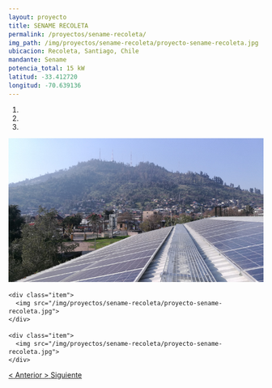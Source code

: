 ```yaml
---
layout: proyecto
title: SENAME RECOLETA
permalink: /proyectos/sename-recoleta/
img_path: /img/proyectos/sename-recoleta/proyecto-sename-recoleta.jpg
ubicacion: Recoleta, Santiago, Chile
mandante: Sename
potencia_total: 15 kW
latitud: -33.412720
longitud: -70.639136
---
```


<div id="myCarousel" class="carousel slide" data-ride="carousel">
  <!-- Indicators -->
  <ol class="carousel-indicators">
    <li data-target="#myCarousel" data-slide-to="0" class="active"></li>
    <li data-target="#myCarousel" data-slide-to="1"></li>
    <li data-target="#myCarousel" data-slide-to="2"></li>
  </ol>

  <!-- Imagenes de Los Proyectos -->
  <div class="carousel-inner">
    <div class="item active">
      <img src="/img/proyectos/sename-recoleta/proyecto-sename-recoleta.jpg">
    </div>

    <div class="item">
      <img src="/img/proyectos/sename-recoleta/proyecto-sename-recoleta.jpg">
    </div>

    <div class="item">
      <img src="/img/proyectos/sename-recoleta/proyecto-sename-recoleta.jpg">
    </div>
  </div>

  <!-- Left and right controls -->
  <a class="left carousel-control" href="#myCarousel" data-slide="prev">
    <span class="glyphicon glyphicon-chevron-left"><</span>
    <span class="sr-only">Anterior</span>
  </a>
  <a class="right carousel-control" href="#myCarousel" data-slide="next">
    <span class="glyphicon glyphicon-chevron-right">></span>
    <span class="sr-only">Siguiente</span>
  </a>
</div>
